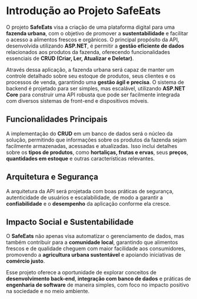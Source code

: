 # Introdução ao Projeto **SafeEats**

O projeto **SafeEats** visa a criação de uma plataforma digital para uma **fazenda urbana**, com o objetivo de promover a **sustentabilidade** e facilitar o acesso a alimentos frescos e orgânicos. O principal propósito da API, desenvolvida utilizando **ASP.NET**, é permitir a **gestão eficiente de dados** relacionados aos produtos da fazenda, oferecendo funcionalidades essenciais de **CRUD (Criar, Ler, Atualizar e Deletar)**.

Através dessa aplicação, a fazenda urbana será capaz de manter um controle detalhado sobre seu estoque de produtos, seus clientes e os processos de venda, garantindo uma **gestão ágil e precisa**. O sistema de backend é projetado para ser simples, mas escalável, utilizando **ASP.NET Core** para construir uma API robusta que pode ser facilmente integrada com diversos sistemas de front-end e dispositivos móveis.

## Funcionalidades Principais

A implementação do **CRUD** em um banco de dados será o núcleo da solução, permitindo que informações sobre os produtos da fazenda sejam facilmente armazenadas, acessadas e atualizadas. Isso inclui detalhes sobre os **tipos de produtos**, como **hortaliças, frutas e ervas**, seus **preços**, **quantidades em estoque** e outras características relevantes.

## Arquitetura e Segurança

A arquitetura da API será projetada com boas práticas de segurança, autenticidade de usuários e escalabilidade, de modo a garantir a **confiabilidade** e o **desempenho** da aplicação conforme ela cresce.

## Impacto Social e Sustentabilidade

O **SafeEats** não apenas visa automatizar o gerenciamento de dados, mas também contribuir para a **comunidade local**, garantindo que alimentos frescos e de qualidade cheguem com maior facilidade aos consumidores, promovendo a **agricultura urbana sustentável** e apoiando iniciativas de **comércio justo**.

Esse projeto oferece a oportunidade de explorar conceitos de **desenvolvimento back-end**, **integração com banco de dados** e práticas de **engenharia de software** de maneira simples, com foco no impacto positivo na sociedade e no meio ambiente.

